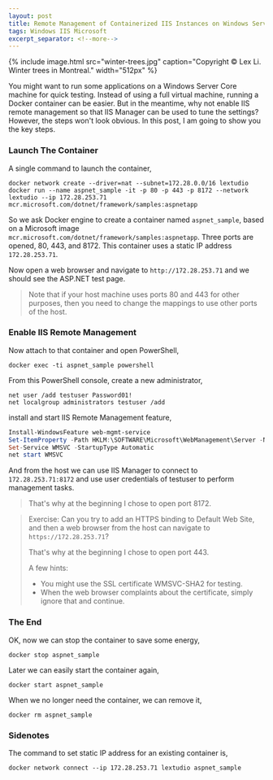 ```yaml
---
layout: post
title: Remote Management of Containerized IIS Instances on Windows Server Core
tags: Windows IIS Microsoft
excerpt_separator: <!--more-->
---
```

{% include image.html
src="winter-trees.jpg" caption="Copyright © Lex Li. Winter trees in Montreal." width="512px" %}

You might want to run some applications on a Windows Server Core machine for quick testing. Instead of using a full virtual machine, running a Docker container can be easier. But in the meantime, why not enable IIS remote management so that IIS Manager can be used to tune the settings? However, the steps won't look obvious. In this post, I am going to show you the key steps.
<!--more-->

### Launch The Container

A single command to launch the container,

``` batch
docker network create --driver=nat --subnet=172.28.0.0/16 lextudio
docker run --name aspnet_sample -it -p 80 -p 443 -p 8172 --network lextudio --ip 172.28.253.71 mcr.microsoft.com/dotnet/framework/samples:aspnetapp
```

So we ask Docker engine to create a container named `aspnet_sample`, based on a Microsoft image `mcr.microsoft.com/dotnet/framework/samples:aspnetapp`. Three ports are opened, 80, 443, and 8172. This container uses a static IP address `172.28.253.71`.

Now open a web browser and navigate to `http://172.28.253.71` and we should see the ASP.NET test page.

> Note that if your host machine uses ports 80 and 443 for other purposes, then you need to change the mappings to use other ports of the host.

### Enable IIS Remote Management

Now attach to that container and open PowerShell,

``` batch
docker exec -ti aspnet_sample powershell
```

From this PowerShell console, create a new administrator,

``` batch
net user /add testuser Password01!
net localgroup administrators testuser /add
```

install and start IIS Remote Management feature,

``` powershell
Install-WindowsFeature web-mgmt-service
Set-ItemProperty -Path HKLM:\SOFTWARE\Microsoft\WebManagement\Server -Name EnableRemoteManagement -Value 1
Set-Service WMSVC -StartupType Automatic
net start WMSVC
```

And from the host we can use IIS Manager to connect to `172.28.253.71:8172` and use user credentials of testuser to perform management tasks.

> That's why at the beginning I chose to open port 8172.

> Exercise: Can you try to add an HTTPS binding to Default Web Site, and then a web browser from the host can navigate to `https://172.28.253.71`?
>
> That's why at the beginning I chose to open port 443.
>
> A few hints:
>
> * You might use the SSL certificate WMSVC-SHA2 for testing.
> * When the web browser complaints about the certificate, simply ignore that and continue.

### The End

OK, now we can stop the container to save some energy,

``` batch
docker stop aspnet_sample
```

Later we can easily start the container again,

``` batch
docker start aspnet_sample
```

When we no longer need the container, we can remove it,

``` batch
docker rm aspnet_sample
```

### Sidenotes

The command to set static IP address for an existing container is,

``` batch
docker network connect --ip 172.28.253.71 lextudio aspnet_sample
```
